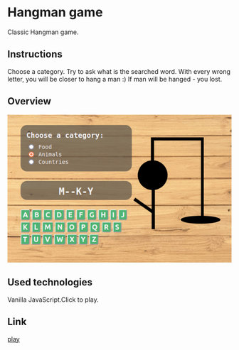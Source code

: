 # Hangman game

Classic Hangman game.

## Instructions

Choose a category. Try to ask what is the searched word. With every wrong letter, you will  be closer to hang a man :) If man will be hanged - you lost.

## Overview
<p align="center">
    <img src="https://github.com/PatrycjaMicle/hangman/blob/main/images/screenshot.png?raw=true" alt="hangman_screenshot" />
</p>

## Used technologies

Vanilla JavaScript.Click to play.

## Link

[play](https://patrycjamicle.github.io/hangman/)